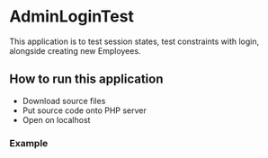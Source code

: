 # AdminLoginTest
This application is to test session states, test constraints with login, alongside creating new Employees.
## How to run this application
- Download source files
- Put source code onto PHP server
- Open on localhost
### Example


